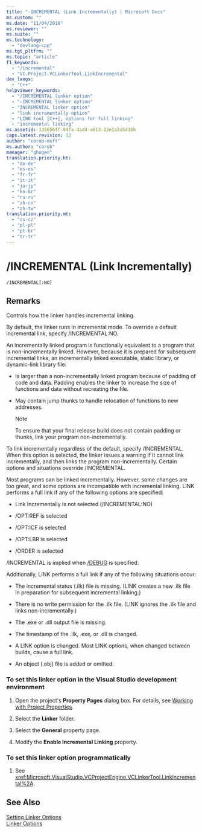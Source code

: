 ```yaml
---
title: "-INCREMENTAL (Link Incrementally) | Microsoft Docs"
ms.custom: ""
ms.date: "11/04/2016"
ms.reviewer: ""
ms.suite: ""
ms.technology: 
  - "devlang-cpp"
ms.tgt_pltfrm: ""
ms.topic: "article"
f1_keywords: 
  - "/incremental"
  - "VC.Project.VCLinkerTool.LinkIncremental"
dev_langs: 
  - "C++"
helpviewer_keywords: 
  - "/INCREMENTAL linker option"
  - "-INCREMENTAL linker option"
  - "INCREMENTAL linker option"
  - "link incrementally option"
  - "LINK tool [C++], options for full linking"
  - "incremental linking"
ms.assetid: 135656ff-94fa-4ad4-a613-22e1a2a5d16b
caps.latest.revision: 12
author: "corob-msft"
ms.author: "corob"
manager: "ghogen"
translation.priority.ht: 
  - "de-de"
  - "es-es"
  - "fr-fr"
  - "it-it"
  - "ja-jp"
  - "ko-kr"
  - "ru-ru"
  - "zh-cn"
  - "zh-tw"
translation.priority.mt: 
  - "cs-cz"
  - "pl-pl"
  - "pt-br"
  - "tr-tr"
---
```

# /INCREMENTAL (Link Incrementally)
```  
/INCREMENTAL[:NO]  
```  
  
## Remarks  
 Controls how the linker handles incremental linking.  
  
 By default, the linker runs in incremental mode. To override a default incremental link, specify /INCREMENTAL:NO.  
  
 An incrementally linked program is functionally equivalent to a program that is non-incrementally linked. However, because it is prepared for subsequent incremental links, an incrementally linked executable, static library, or dynamic-link library file:  
  
-   Is larger than a non-incrementally linked program because of padding of code and data. Padding enables the linker to increase the size of functions and data without recreating the file.  
  
-   May contain jump thunks to handle relocation of functions to new addresses.  
  
    > [!NOTE]
    >  To ensure that your final release build does not contain padding or thunks, link your program non-incrementally.  
  
 To link incrementally regardless of the default, specify /INCREMENTAL. When this option is selected, the linker issues a warning if it cannot link incrementally, and then links the program non-incrementally. Certain options and situations override /INCREMENTAL.  
  
 Most programs can be linked incrementally. However, some changes are too great, and some options are incompatible with incremental linking. LINK performs a full link if any of the following options are specified:  
  
-   Link Incrementally is not selected (/INCREMENTAL:NO)  
  
-   /OPT:REF is selected  
  
-   /OPT:ICF is selected  
  
-   /OPT:LBR is selected  
  
-   /ORDER is selected  
  
 /INCREMENTAL is implied when [/DEBUG](../../build/reference/debug-generate-debug-info.md) is specified.  
  
 Additionally, LINK performs a full link if any of the following situations occur:  
  
-   The incremental status (.ilk) file is missing. (LINK creates a new .ilk file in preparation for subsequent incremental linking.)  
  
-   There is no write permission for the .ilk file. (LINK ignores the .ilk file and links non-incrementally.)  
  
-   The .exe or .dll output file is missing.  
  
-   The timestamp of the .ilk, .exe, or .dll is changed.  
  
-   A LINK option is changed. Most LINK options, when changed between builds, cause a full link.  
  
-   An object (.obj) file is added or omitted.  
  
### To set this linker option in the Visual Studio development environment  
  
1.  Open the project's **Property Pages** dialog box. For details, see [Working with Project Properties](../../ide/working-with-project-properties.md).  
  
2.  Select the **Linker** folder.  
  
3.  Select the **General** property page.  
  
4.  Modify the **Enable Incremental Linking** property.  
  
### To set this linker option programmatically  
  
1.  See <xref:Microsoft.VisualStudio.VCProjectEngine.VCLinkerTool.LinkIncremental%2A>.  
  
## See Also  
 [Setting Linker Options](../../build/reference/setting-linker-options.md)   
 [Linker Options](../../build/reference/linker-options.md)